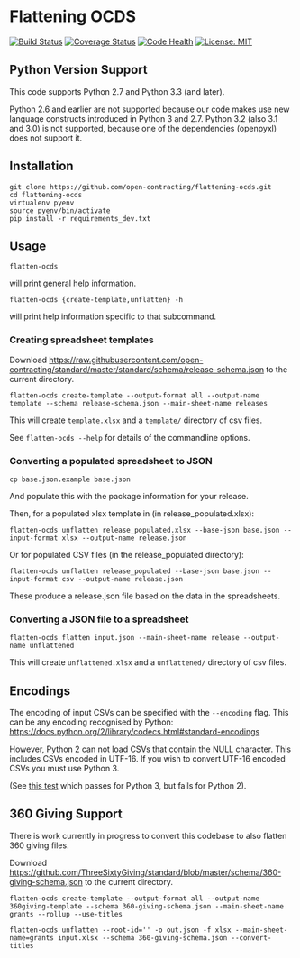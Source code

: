 Flattening OCDS
===============

[![Build Status](https://travis-ci.org/open-contracting/flattening-ocds.svg?branch=master)](https://travis-ci.org/open-contracting/flattening-ocds)
[![Coverage Status](https://img.shields.io/coveralls/open-contracting/flattening-ocds.svg)](https://coveralls.io/r/open-contracting/flattening-ocds?branch=master)
[![Code Health](https://landscape.io/github/open-contracting/flattening-ocds/master/landscape.png)](https://landscape.io/github/open-contracting/flattening-ocds/master)
[![License: MIT](https://img.shields.io/badge/license-MIT-blue.svg)](https://github.com/open-contracting/flattening-ocds/blob/master/LICENSE)

Python Version Support
----------------------

This code supports Python 2.7 and Python 3.3 (and later).

Python 2.6 and earlier are not supported because our code makes use new language constructs introduced in Python 3 and 2.7. Python 3.2 (also 3.1 and 3.0) is not supported, because one of the dependencies (openpyxl) does not support it.

Installation
------------

    git clone https://github.com/open-contracting/flattening-ocds.git
    cd flattening-ocds
    virtualenv pyenv
    source pyenv/bin/activate
    pip install -r requirements_dev.txt

Usage
-----

    flatten-ocds

will print general help information.

    flatten-ocds {create-template,unflatten} -h

will print help information specific to that subcommand.


### Creating spreadsheet templates

Download https://raw.githubusercontent.com/open-contracting/standard/master/standard/schema/release-schema.json to the current directory.

    flatten-ocds create-template --output-format all --output-name template --schema release-schema.json --main-sheet-name releases

This will create `template.xlsx` and a `template/` directory of csv files.

See `flatten-ocds --help` for details of the commandline options.


### Converting a populated spreadsheet to JSON

    cp base.json.example base.json

And populate this with the package information for your release.

Then, for a populated xlsx template in (in release_populated.xlsx):

    flatten-ocds unflatten release_populated.xlsx --base-json base.json --input-format xlsx --output-name release.json  

Or for populated CSV files (in the release_populated directory):

    flatten-ocds unflatten release_populated --base-json base.json --input-format csv --output-name release.json  

These produce a release.json file based on the data in the spreadsheets.


### Converting a JSON file to a spreadsheet

    flatten-ocds flatten input.json --main-sheet-name release --output-name unflattened

This will create `unflattened.xlsx` and a `unflattened/` directory of csv files.



Encodings
---------

The encoding of input CSVs can be specified with the `--encoding` flag. This can be any encoding recognised by Python: https://docs.python.org/2/library/codecs.html#standard-encodings

However, Python 2 can not load CSVs that contain the NULL character. This includes CSVs encoded in UTF-16. If you wish to convert UTF-16 encoded CSVs you must use Python 3.

(See [this test](https://github.com/open-contracting/flattening-ocds/blob/d7db1125fef079302dcd372593c471c527aff7fb/flattening_ocds/tests/test_input.py#L114) which passes for Python 3, but fails for Python 2).


360 Giving Support
------------------

There is work currently in progress to convert this codebase to also flatten 360 giving files.

Download https://github.com/ThreeSixtyGiving/standard/blob/master/schema/360-giving-schema.json to the current directory.

    flatten-ocds create-template --output-format all --output-name 360giving-template --schema 360-giving-schema.json --main-sheet-name grants --rollup --use-titles

    flatten-ocds unflatten --root-id='' -o out.json -f xlsx --main-sheet-name=grants input.xlsx --schema 360-giving-schema.json --convert-titles
